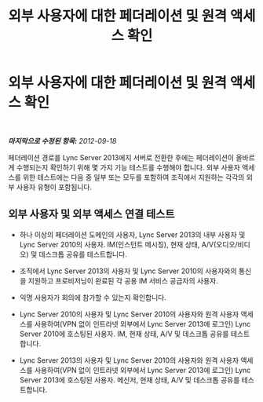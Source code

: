﻿---
title: 외부 사용자에 대한 페더레이션 및 원격 액세스 확인
TOCTitle: 외부 사용자에 대한 페더레이션 및 원격 액세스 확인
ms:assetid: a383fefb-c428-4462-93fd-15ba540fa867
ms:mtpsurl: https://technet.microsoft.com/ko-kr/library/JJ688163(v=OCS.15)
ms:contentKeyID: 49885915
ms.date: 08/24/2015
mtps_version: v=OCS.15
ms.translationtype: HT
---

# 외부 사용자에 대한 페더레이션 및 원격 액세스 확인

 

_**마지막으로 수정된 항목:** 2012-09-18_

페더레이션 경로를 Lync Server 2013에지 서버로 전환한 후에는 페더레이션이 올바르게 수행되는지 확인하기 위해 몇 가지 기능 테스트를 수행해야 합니다. 외부 사용자 액세스를 위한 테스트에는 다음 중 일부 또는 모두를 포함하여 조직에서 지원하는 각각의 외부 사용자 유형이 포함됩니다.

## 외부 사용자 및 외부 액세스 연결 테스트

  - 하나 이상의 페더레이션 도메인의 사용자, Lync Server 2013의 내부 사용자 및 Lync Server 2010의 사용자. IM(인스턴트 메시징), 현재 상태, A/V(오디오/비디오) 및 데스크톱 공유를 테스트합니다.

  - 조직에서 Lync Server 2013의 사용자 및 Lync Server 2010의 사용자와의 통신을 지원하고 프로비저닝이 완료된 각 공용 IM 서비스 공급자의 사용자.

  - 익명 사용자가 회의에 참가할 수 있는지 확인합니다.

  - Lync Server 2010의 사용자 및 Lync Server 2010의 사용자와 원격 사용자 액세스를 사용하여(VPN 없이 인트라넷 외부에서 Lync Server 2013에 로그인) Lync Server 2010에 호스팅된 사용자. IM, 현재 상태, A/V 및 데스크톱 공유를 테스트합니다.

  - Lync Server 2013의 사용자 및 Lync Server 2010의 사용자와 원격 사용자 액세스를 사용하여(VPN 없이 인트라넷 외부에서 Lync Server 2013에 로그인) Lync Server 2013에 호스팅된 사용자. 메신저, 현재 상태, A/V 및 데스크톱 공유를 테스트합니다.

